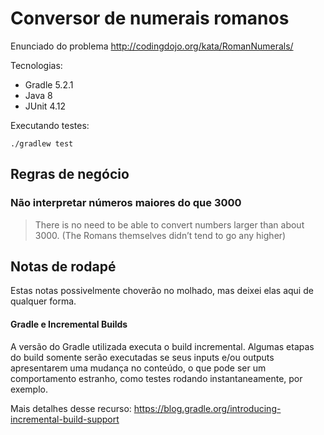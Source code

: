 
# Conversor de numerais romanos

Enunciado do problema http://codingdojo.org/kata/RomanNumerals/

Tecnologias:
 - Gradle 5.2.1
 - Java 8
 - JUnit 4.12

Executando testes:

````shell script
./gradlew test
````

## Regras de negócio

### Não interpretar números maiores do que 3000

> There is no need to be able to convert numbers larger than about 3000.
>(The Romans themselves didn’t tend to go any higher)

## Notas de rodapé

Estas notas possivelmente choverão no molhado, mas deixei elas aqui de qualquer forma.

#### Gradle e Incremental Builds

A versão do Gradle utilizada executa o build incremental. Algumas etapas do build somente serão executadas se seus inputs e/ou outputs
apresentarem uma mudança no conteúdo, o que pode ser um comportamento estranho, como testes rodando instantaneamente, por exemplo.

Mais detalhes desse recurso: https://blog.gradle.org/introducing-incremental-build-support
